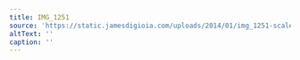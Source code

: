 ```yaml
---
title: IMG_1251
source: 'https://static.jamesdigioia.com/uploads/2014/01/img_1251-scaled.jpg'
altText: ''
caption: ''
---
```


